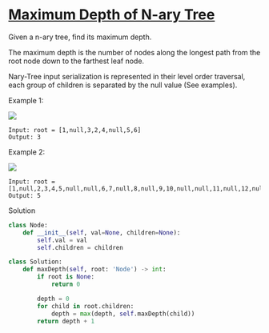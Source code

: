 # [Maximum Depth of N-ary Tree](https://leetcode.com/problems/maximum-depth-of-n-ary-tree/description/)

Given a n-ary tree, find its maximum depth.

The maximum depth is the number of nodes along the longest path from the root node down to the farthest leaf node.

Nary-Tree input serialization is represented in their level order traversal, each group of children is separated by 
the null value (See examples).

Example 1:

![](https://assets.leetcode.com/uploads/2018/10/12/narytreeexample.png)

```
Input: root = [1,null,3,2,4,null,5,6]
Output: 3
```
Example 2:

![](https://assets.leetcode.com/uploads/2019/11/08/sample_4_964.png)

```
Input: root = [1,null,2,3,4,5,null,null,6,7,null,8,null,9,10,null,null,11,null,12,null,13,null,null,14]
Output: 5
```
Solution
```python
class Node:
    def __init__(self, val=None, children=None):
        self.val = val
        self.children = children

class Solution:
    def maxDepth(self, root: 'Node') -> int:
        if root is None:
            return 0

        depth = 0
        for child in root.children:
            depth = max(depth, self.maxDepth(child))
        return depth + 1
```